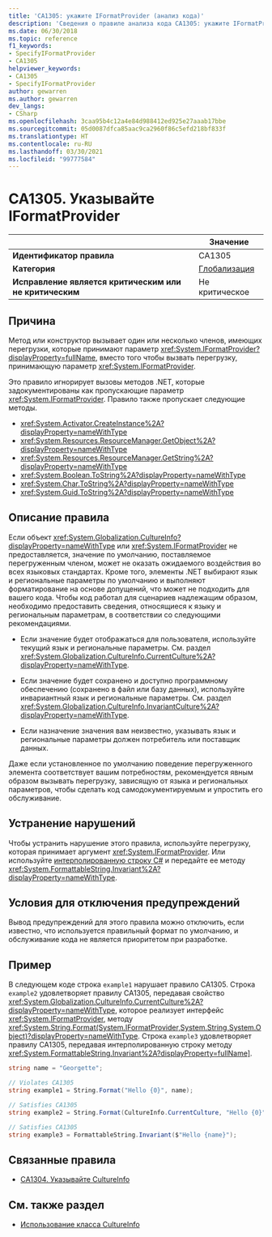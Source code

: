 ```yaml
---
title: 'CA1305: укажите IFormatProvider (анализ кода)'
description: 'Сведения о правиле анализа кода CA1305: укажите IFormatProvider'
ms.date: 06/30/2018
ms.topic: reference
f1_keywords:
- SpecifyIFormatProvider
- CA1305
helpviewer_keywords:
- CA1305
- SpecifyIFormatProvider
author: gewarren
ms.author: gewarren
dev_langs:
- CSharp
ms.openlocfilehash: 3caa95b4c12a4e84d988412ed925e27aaab17bbe
ms.sourcegitcommit: 05d0087dfca85aac9ca2960f86c5efd218bf833f
ms.translationtype: HT
ms.contentlocale: ru-RU
ms.lasthandoff: 03/30/2021
ms.locfileid: "99777584"
---
```

# <a name="ca1305-specify-iformatprovider"></a>CA1305. Указывайте IFormatProvider

| | Значение |
|-|-|
| **Идентификатор правила** |CA1305|
| **Категория** |[Глобализация](globalization-warnings.md)|
| **Исправление является критическим или не критическим** |Не критическое|

## <a name="cause"></a>Причина

Метод или конструктор вызывает один или несколько членов, имеющих перегрузки, которые принимают параметр <xref:System.IFormatProvider?displayProperty=fullName>, вместо того чтобы вызвать перегрузку, принимающую параметр <xref:System.IFormatProvider>.

Это правило игнорирует вызовы методов .NET, которые задокументированы как пропускающие параметр <xref:System.IFormatProvider>. Правило также пропускает следующие методы.

- <xref:System.Activator.CreateInstance%2A?displayProperty=nameWithType>
- <xref:System.Resources.ResourceManager.GetObject%2A?displayProperty=nameWithType>
- <xref:System.Resources.ResourceManager.GetString%2A?displayProperty=nameWithType>
- <xref:System.Boolean.ToString%2A?displayProperty=nameWithType>
- <xref:System.Char.ToString%2A?displayProperty=nameWithType>
- <xref:System.Guid.ToString%2A?displayProperty=nameWithType>

## <a name="rule-description"></a>Описание правила

Если объект <xref:System.Globalization.CultureInfo?displayProperty=nameWithType> или <xref:System.IFormatProvider> не предоставляется, значение по умолчанию, поставляемое перегруженным членом, может не оказать ожидаемого воздействия во всех языковых стандартах. Кроме того, элементы .NET выбирают язык и региональные параметры по умолчанию и выполняют форматирование на основе допущений, что может не подходить для вашего кода. Чтобы код работал для сценариев надлежащим образом, необходимо предоставить сведения, относящиеся к языку и региональным параметрам, в соответствии со следующими рекомендациями.

- Если значение будет отображаться для пользователя, используйте текущий язык и региональные параметры. См. раздел <xref:System.Globalization.CultureInfo.CurrentCulture%2A?displayProperty=nameWithType>.

- Если значение будет сохранено и доступно программному обеспечению (сохранено в файл или базу данных), используйте инвариантный язык и региональные параметры. См. раздел <xref:System.Globalization.CultureInfo.InvariantCulture%2A?displayProperty=nameWithType>.

- Если назначение значения вам неизвестно, указывать язык и региональные параметры должен потребитель или поставщик данных.

Даже если установленное по умолчанию поведение перегруженного элемента соответствует вашим потребностям, рекомендуется явным образом вызывать перегрузку, зависящую от языка и региональных параметров, чтобы сделать код самодокументируемым и упростить его обслуживание.

## <a name="how-to-fix-violations"></a>Устранение нарушений

Чтобы устранить нарушение этого правила, используйте перегрузку, которая принимает аргумент <xref:System.IFormatProvider>. Или используйте [интерполированную строку C#](../../../csharp/tutorials/string-interpolation.md) и передайте ее методу <xref:System.FormattableString.Invariant%2A?displayProperty=nameWithType>.

## <a name="when-to-suppress-warnings"></a>Условия для отключения предупреждений

Вывод предупреждений для этого правила можно отключить, если известно, что используется правильный формат по умолчанию, и обслуживание кода не является приоритетом при разработке.

## <a name="example"></a>Пример

В следующем коде строка `example1` нарушает правило CA1305. Строка `example2` удовлетворяет правилу CA1305, передавая свойство <xref:System.Globalization.CultureInfo.CurrentCulture%2A?displayProperty=nameWithType>, которое реализует интерфейс <xref:System.IFormatProvider>, методу <xref:System.String.Format(System.IFormatProvider,System.String,System.Object)?displayProperty=nameWithType>. Строка `example3` удовлетворяет правилу CA1305, передавая интерполированную строку методу <xref:System.FormattableString.Invariant%2A?displayProperty=fullName]>.

```csharp
string name = "Georgette";

// Violates CA1305
string example1 = String.Format("Hello {0}", name);

// Satisfies CA1305
string example2 = String.Format(CultureInfo.CurrentCulture, "Hello {0}", name);

// Satisfies CA1305
string example3 = FormattableString.Invariant($"Hello {name}");
```

## <a name="related-rules"></a>Связанные правила

- [CA1304. Указывайте CultureInfo](ca1304.md)

## <a name="see-also"></a>См. также раздел

- [Использование класса CultureInfo](../../../standard/globalization-localization/globalization.md#work-with-culture-specific-settings)
